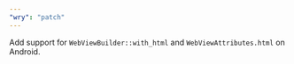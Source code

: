 ```yaml
---
"wry": "patch"
---
```


Add support for `WebViewBuilder::with_html` and `WebViewAttributes.html` on Android.
